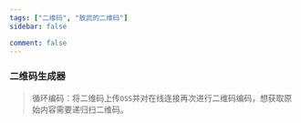 ```yaml
---
tags: ["二维码", "敖武的二维码"]
sidebar: false

comment: false
---
```


### 二维码生成器

<Qrcode />

> <p style="font-size: 14px;">循环编码：将二维码上传<code>OSS</code>并对在线连接再次进行二维码编码，想获取原始内容需要递归扫二维码。</p>

